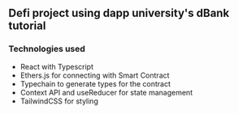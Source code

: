 ## Defi project using dapp university's dBank tutorial

### Technologies used

- React with Typescript
- Ethers.js for connecting with Smart Contract
- Typechain to generate types for the contract
- Context API and useReducer for state management
- TailwindCSS for styling
